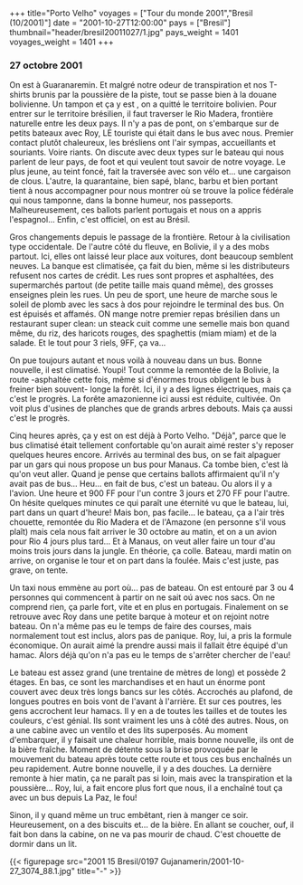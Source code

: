 +++
title="Porto Velho"
voyages = ["Tour du monde 2001","Bresil (10/2001)"]
date = "2001-10-27T12:00:00"
pays = ["Bresil"]
thumbnail="header/bresil20011027/1.jpg"
pays_weight = 1401
voyages_weight = 1401
+++
### 27 octobre 2001

On est à Guaranaremin. Et malgré notre odeur de transpiration et nos T-shirts 
brunis par la poussière de la piste, tout se passe bien à la douane bolivienne. 
Un tampon et ça y est , on a quitté le territoire bolivien. Pour entrer sur 
le territoire brésilien, il faut traverser le Rio Madera, frontière naturelle 
entre les deux pays. Il n'y a pas de pont, on s'embarque sur de petits bateaux 
avec Roy, LE touriste qui était dans le bus avec nous. Premier contact plutôt 
chaleureux, les brésliens ont l'air sympas, accueillants et souriants. Voire 
riants. On discute avec deux types sur le bateau qui nous parlent de leur pays, 
de foot et qui veulent tout savoir de notre voyage. Le plus jeune, au teint 
foncé, fait la traversée avec son vélo et... une cargaison de clous. L'autre, 
la quarantaine, bien sapé, blanc, barbu et bien portant tient à nous accompagner 
pour nous montrer où se trouve la police fédérale qui nous tamponne, dans la 
bonne humeur, nos passeports. Malheureusement, ces ballots parlent portugais 
et nous on a appris l'espagnol... Enfin, c'est officiel, on est au Brésil.

Gros changements depuis le passage de la frontière. Retour à la civilisation 
type occidentale. De l'autre côté du fleuve, en Bolivie, il y a des mobs partout. 
Ici, elles ont laissé leur place aux voitures, dont beaucoup semblent neuves. 
La banque est climatisée, ça fait du bien, même si les distributeurs refusent 
nos cartes de crédit. Les rues sont propres et asphaltées, des supermarchés 
partout (de petite taille mais quand même), des grosses enseignes plein les 
rues. Un peu de sport, une heure de marche sous le soleil de plomb avec les 
sacs à dos pour rejoindre le terminal des bus. On est épuisés et affamés. ON 
mange notre premier repas brésilien dans un restaurant super clean: un steack 
cuit comme une semelle mais bon quand même, du riz, des haricots rouges, des 
spaghettis (miam miam) et de la salade. Et le tout pour 3 riels, 9FF, ça va... 


On pue toujours autant et nous voilà à nouveau dans un bus. Bonne nouvelle, 
il est climatisé. Youpi! Tout comme la remontée de la Bolivie, la route -asphaltée 
cette fois, même si d'énormes trous obligent le bus à freiner bien souvent- 
longe la forêt. Ici, il y a des lignes électriques, mais ça c'est le progrès. 
La forête amazonienne ici aussi est réduite, cultivée. On voit plus d'usines 
de planches que de grands arbres debouts. Mais ça aussi c'est le progrès.

Cinq heures après, ça y est on est déjà à Porto Velho. "Déjà", parce que le 
bus climatisé était tellement confortable qu'on aurait aimé rester s'y reposer 
quelques heures encore. Arrivés au terminal des bus, on se fait alpaguer par 
un gars qui nous propose un bus pour Manaus. Ca tombe bien, c'est là qu'on veut 
aller. Quand je pense que certains ballots affirmaient qu'il n'y avait pas de 
bus... Heu... en fait de bus, c'est un bateau. Ou alors il y a l'avion. Une 
heure et 900 FF pour l'un contre 3 jours et 270 FF pour l'autre. On hésite quelques 
minutes ce qui paraît une éternité vu que le bateau, lui, part dans un quart 
d'heure! Mais bon, pas facile... le bateau, ça a l'air très chouette, remontée 
du Rio Madera et de l'Amazone (en personne s'il vous plaît) mais cela nous fait 
arriver le 30 octobre au matin, et on a un avion pour Rio 4 jours plus tard... 
Et à Manaus, on veut aller faire un tour d'au moins trois jours dans la jungle. 
En théorie, ça colle. Bateau, mardi matin on arrive, on organise le tour et 
on part dans la foulée. Mais c'est juste, pas grave, on tente.

Un taxi nous emmène au port où... pas de bateau. On est entouré par 3 ou 4 
personnes qui commencent à partir on ne sait oú avec nos sacs. On ne comprend 
rien, ça parle fort, vite et en plus en portugais. Finalement on se retrouve 
avec Roy dans une petite barque à moteur et on rejoint notre bateau. On n'a 
même pas eu le temps de faire des courses, mais normalement tout est inclus, 
alors pas de panique. Roy, lui, a pris la formule économique. On aurait aimé 
la prendre aussi mais il fallait être équipé d'un hamac. Alors déjà qu'on n'a 
pas eu le temps de s'arrêter chercher de l'eau!

Le bateau est assez grand (une trentaine de mètres de long) et possède 2 étages. 
En bas, ce sont les marchandises et en haut un énorme pont couvert avec deux 
très longs bancs sur les côtés. Accrochés au plafond, de longues poutres en 
bois vont de l'avant à l'arrière. Et sur ces poutres, les gens accrochent leur 
hamacs. Il y en a de toutes les tailles et de toutes les couleurs, c'est génial. 
Ils sont vraiment les uns à côté des autres. Nous, on a une cabine avec un ventilo 
et des lits superposés. Au moment d'embarquer, il y faisait une chaleur horrible, 
mais bonne nouvelle, ils ont de la bière fraîche. Moment de détente sous la 
brise provoquée par le mouvement du bateau après toute cette route et tous ces 
bus enchaînés un peu rapidement. Autre bonne nouvelle, il y a des douches. La 
dernière remonte à hier matin, ça ne paraît pas si loin, mais avec la transpiration 
et la poussière... Roy, lui, a fait encore plus fort que nous, il a enchaîné 
tout ça avec un bus depuis La Paz, le fou! 

Sinon, il y quand même un truc embêtant, rien à manger ce soir. Heureusement, 
on a des biscuits et... de la bière. En allant se coucher, ouf, il fait bon 
dans la cabine, on ne va pas mourir de chaud. C'est chouette de dormir dans 
un lit.


<div id="TOTO">{{< figurepage src="2001 15 Bresil/0197 Gujanamerin/2001-10-27_3074_88.1.jpg" title="-"  >}}
</DIV>

